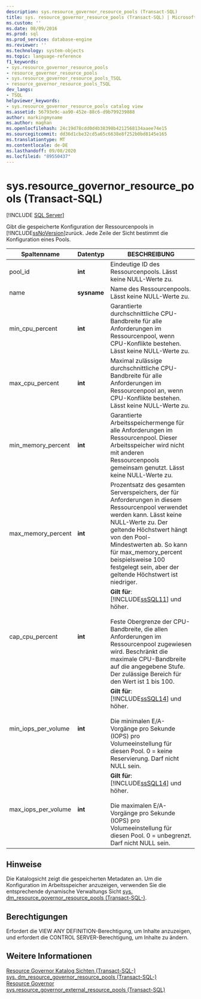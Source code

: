 ```yaml
---
description: sys.resource_governor_resource_pools (Transact-SQL)
title: sys. resource_governor_resource_pools (Transact-SQL) | Microsoft-Dokumentation
ms.custom: ''
ms.date: 08/09/2016
ms.prod: sql
ms.prod_service: database-engine
ms.reviewer: ''
ms.technology: system-objects
ms.topic: language-reference
f1_keywords:
- sys.resource_governor_resource_pools
- resource_governor_resource_pools
- sys.resource_governor_resource_pools_TSQL
- resource_governor_resource_pools_TSQL
dev_langs:
- TSQL
helpviewer_keywords:
- sys.resource_governor_resource_pools catalog view
ms.assetid: 56793e9c-aa90-452e-88c6-d9b799239888
author: markingmyname
ms.author: maghan
ms.openlocfilehash: 24c19d78cdd0d4b38398b4212568134aaee74e15
ms.sourcegitcommit: dd36d1cbe32cd5a65c6638e8f252b0bd8145e165
ms.translationtype: MT
ms.contentlocale: de-DE
ms.lasthandoff: 09/08/2020
ms.locfileid: "89550437"
---
```

# <a name="sysresource_governor_resource_pools-transact-sql"></a>sys.resource_governor_resource_pools (Transact-SQL)
[!INCLUDE [SQL Server](../../includes/applies-to-version/sqlserver.md)]

  Gibt die gespeicherte Konfiguration der Ressourcenpools in [!INCLUDE[ssNoVersion](../../includes/ssnoversion-md.md)]zurück. Jede Zeile der Sicht bestimmt die Konfiguration eines Pools.  
  
|Spaltenname|Datentyp|BESCHREIBUNG|  
|-----------------|---------------|-----------------|  
|pool_id|**int**|Eindeutige ID des Ressourcenpools. Lässt keine NULL-Werte zu.|  
|name|**sysname**|Name des Ressourcenpools. Lässt keine NULL-Werte zu.|  
|min_cpu_percent|**int**|Garantierte durchschnittliche CPU-Bandbreite für alle Anforderungen im Ressourcenpool, wenn CPU-Konflikte bestehen. Lässt keine NULL-Werte zu.|  
|max_cpu_percent|**int**|Maximal zulässige durchschnittliche CPU-Bandbreite für alle Anforderungen im Ressourcenpool an, wenn CPU-Konflikte bestehen. Lässt keine NULL-Werte zu.|  
|min_memory_percent|**int**|Garantierte Arbeitsspeichermenge für alle Anforderungen im Ressourcenpool. Dieser Arbeitsspeicher wird nicht mit anderen Ressourcenpools gemeinsam genutzt. Lässt keine NULL-Werte zu.|  
|max_memory_percent|**int**|Prozentsatz des gesamten Serverspeichers, der für Anforderungen in diesem Ressourcenpool verwendet werden kann. Lässt keine NULL-Werte zu. Der geltende Höchstwert hängt von den Pool-Mindestwerten ab. So kann für max_memory_percent beispielsweise 100 festgelegt sein, aber der geltende Höchstwert ist niedriger.|  
|cap_cpu_percent|**int**|**Gilt für**:  [!INCLUDE[ssSQL11](../../includes/sssql11-md.md)] und höher.<br /><br /> Feste Obergrenze der CPU-Bandbreite, die allen Anforderungen im Ressourcenpool zugewiesen wird. Beschränkt die maximale CPU-Bandbreite auf die angegebene Stufe. Der zulässige Bereich für den Wert ist 1 bis 100.|  
|min_iops_per_volume|**int**|**Gilt für**:  [!INCLUDE[ssSQL14](../../includes/sssql14-md.md)] und höher.<br /><br /> Die minimalen E/A-Vorgänge pro Sekunde (IOPS) pro Volumeeinstellung für diesen Pool. 0 = keine Reservierung. Darf nicht NULL sein.|  
|max_iops_per_volume|**int**|**Gilt für**:  [!INCLUDE[ssSQL14](../../includes/sssql14-md.md)] und höher.<br /><br /> Die maximalen E/A-Vorgänge pro Sekunde (IOPS) pro Volumeeinstellung für diesen Pool. 0 = unbegrenzt. Darf nicht NULL sein.|  
  
## <a name="remarks"></a>Hinweise  
 Die Katalogsicht zeigt die gespeicherten Metadaten an. Um die Konfiguration im Arbeitsspeicher anzuzeigen, verwenden Sie die entsprechende dynamische Verwaltungs Sicht [sys. dm_resource_governor_resource_pools &#40;Transact-SQL-&#41;](../../relational-databases/system-dynamic-management-views/sys-dm-resource-governor-resource-pools-transact-sql.md).  
  
## <a name="permissions"></a>Berechtigungen  
 Erfordert die VIEW ANY DEFINITION-Berechtigung, um Inhalte anzuzeigen, und erfordert die CONTROL SERVER-Berechtigung, um Inhalte zu ändern.  
  
## <a name="see-also"></a>Weitere Informationen  
 [Resource Governor Katalog Sichten &#40;Transact-SQL-&#41;](../../relational-databases/system-catalog-views/resource-governor-catalog-views-transact-sql.md)   
 [sys. dm_resource_governor_resource_pools &#40;Transact-SQL-&#41;](../../relational-databases/system-dynamic-management-views/sys-dm-resource-governor-resource-pools-transact-sql.md)   
 [Resource Governor](../../relational-databases/resource-governor/resource-governor.md)   
 [sys.resource_governor_external_resource_pools &#40;Transact-SQL&#41;](../../relational-databases/system-catalog-views/sys-resource-governor-external-resource-pools-transact-sql.md)  
  
  

